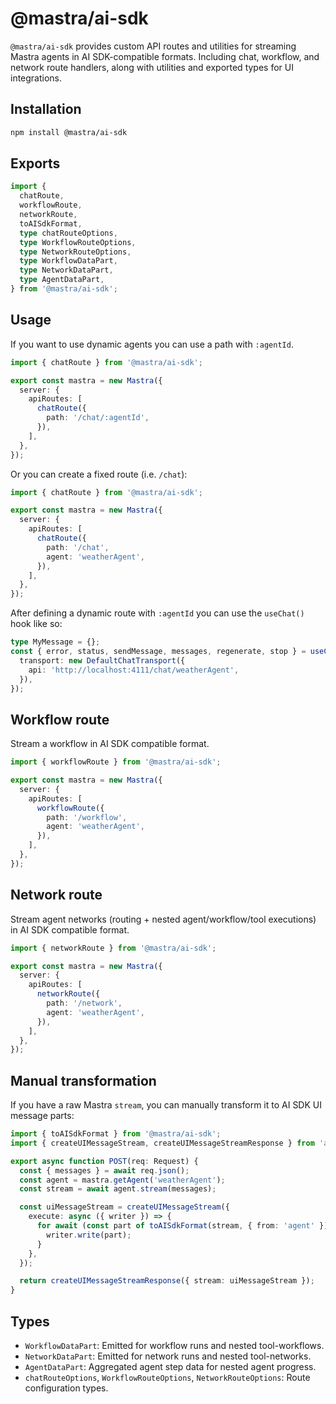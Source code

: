 # @mastra/ai-sdk

`@mastra/ai-sdk` provides custom API routes and utilities for streaming Mastra agents in AI SDK-compatible formats. Including chat, workflow, and network route handlers, along with utilities and exported types for UI integrations.

## Installation

```bash
npm install @mastra/ai-sdk
```

## Exports

```ts
import {
  chatRoute,
  workflowRoute,
  networkRoute,
  toAISdkFormat,
  type chatRouteOptions,
  type WorkflowRouteOptions,
  type NetworkRouteOptions,
  type WorkflowDataPart,
  type NetworkDataPart,
  type AgentDataPart,
} from '@mastra/ai-sdk';
```

## Usage

If you want to use dynamic agents you can use a path with `:agentId`.

```typescript
import { chatRoute } from '@mastra/ai-sdk';

export const mastra = new Mastra({
  server: {
    apiRoutes: [
      chatRoute({
        path: '/chat/:agentId',
      }),
    ],
  },
});
```

Or you can create a fixed route (i.e. `/chat`):

```typescript
import { chatRoute } from '@mastra/ai-sdk';

export const mastra = new Mastra({
  server: {
    apiRoutes: [
      chatRoute({
        path: '/chat',
        agent: 'weatherAgent',
      }),
    ],
  },
});
```

After defining a dynamic route with `:agentId` you can use the `useChat()` hook like so:

```typescript
type MyMessage = {};
const { error, status, sendMessage, messages, regenerate, stop } = useChat<MyMessage>({
  transport: new DefaultChatTransport({
    api: 'http://localhost:4111/chat/weatherAgent',
  }),
});
```

## Workflow route

Stream a workflow in AI SDK compatible format.

```typescript
import { workflowRoute } from '@mastra/ai-sdk';

export const mastra = new Mastra({
  server: {
    apiRoutes: [
      workflowRoute({
        path: '/workflow',
        agent: 'weatherAgent',
      }),
    ],
  },
});
```

## Network route

Stream agent networks (routing + nested agent/workflow/tool executions) in AI SDK compatible format.

```typescript
import { networkRoute } from '@mastra/ai-sdk';

export const mastra = new Mastra({
  server: {
    apiRoutes: [
      networkRoute({
        path: '/network',
        agent: 'weatherAgent',
      }),
    ],
  },
});
```

## Manual transformation

If you have a raw Mastra `stream`, you can manually transform it to AI SDK UI message parts:

```typescript
import { toAISdkFormat } from '@mastra/ai-sdk';
import { createUIMessageStream, createUIMessageStreamResponse } from 'ai';

export async function POST(req: Request) {
  const { messages } = await req.json();
  const agent = mastra.getAgent('weatherAgent');
  const stream = await agent.stream(messages);

  const uiMessageStream = createUIMessageStream({
    execute: async ({ writer }) => {
      for await (const part of toAISdkFormat(stream, { from: 'agent' })!) {
        writer.write(part);
      }
    },
  });

  return createUIMessageStreamResponse({ stream: uiMessageStream });
}
```

## Types

- `WorkflowDataPart`: Emitted for workflow runs and nested tool-workflows.
- `NetworkDataPart`: Emitted for network runs and nested tool-networks.
- `AgentDataPart`: Aggregated agent step data for nested agent progress.
- `chatRouteOptions`, `WorkflowRouteOptions`, `NetworkRouteOptions`: Route configuration types.
